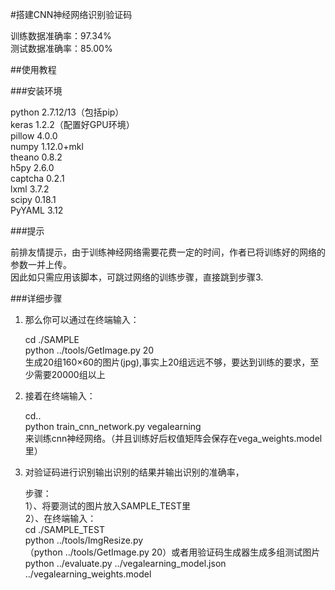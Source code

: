 #搭建CNN神经网络识别验证码    

训练数据准确率：97.34%    
测试数据准确率：85.00%    

##使用教程    

###安装环境   

python 2.7.12/13（包括pip）     
keras 1.2.2（配置好GPU环境）     
pillow 4.0.0     
numpy 1.12.0+mkl     
theano 0.8.2     
h5py 2.6.0    
captcha 0.2.1    
lxml 3.7.2     
scipy 0.18.1     
PyYAML 3.12      

###提示

前排友情提示，由于训练神经网络需要花费一定的时间，作者已将训练好的网络的参数一并上传。           
因此如只需应用该脚本，可跳过网络的训练步骤，直接跳到步骤3.                

###详细步骤

1. 那么你可以通过在终端输入：                  

   cd ./SAMPLE            
   python ../tools/GetImage.py 20             
   生成20组160×60的图片(jpg),事实上20组远远不够，要达到训练的要求，至少需要20000组以上              

2. 接着在终端输入：              

   cd..             
   python train_cnn_network.py vegalearning                
   来训练cnn神经网络。（并且训练好后权值矩阵会保存在vega_weights.model里）     

3. 对验证码进行识别输出识别的结果并输出识别的准确率，                

   步骤：           
   1）、将要测试的图片放入SAMPLE_TEST里           
   2）、在终端输入：           
   cd ./SAMPLE_TEST             
   python ../tools/ImgResize.py          
   （python ../tools/GetImage.py 20）或者用验证码生成器生成多组测试图片           
   python ../evaluate.py ../vegalearning_model.json ../vegalearning_weights.model              
   ​              